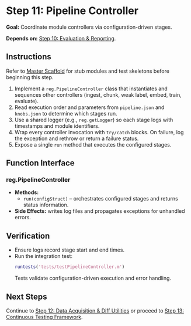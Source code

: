 # Step 11: Pipeline Controller

**Goal:** Coordinate module controllers via configuration-driven stages.

**Depends on:** [Step 10: Evaluation & Reporting](step10_evaluation_reporting.md).

## Instructions
Refer to [Master Scaffold](master_scaffold.md) for stub modules and test skeletons before beginning this step.

1. Implement a `reg.PipelineController` class that instantiates and sequences other controllers (ingest, chunk, weak label, embed, train, evaluate).
2. Read execution order and parameters from `pipeline.json` and `knobs.json` to determine which stages run.
3. Use a shared logger (e.g., `reg.getLogger`) so each stage logs with timestamps and module identifiers.
4. Wrap every controller invocation with `try/catch` blocks. On failure, log the exception and rethrow or return a failure status.
5. Expose a single `run` method that executes the configured stages.

## Function Interface
### reg.PipelineController
- **Methods:**
  - `run(configStruct)` – orchestrates configured stages and returns status information.
- **Side Effects:** writes log files and propagates exceptions for unhandled errors.

## Verification
- Ensure logs record stage start and end times.
- Run the integration test:
  ```matlab
  runtests('tests/testPipelineController.m')
  ```
  Tests validate configuration-driven execution and error handling.

## Next Steps
Continue to [Step 12: Data Acquisition & Diff Utilities](step12_data_acquisition_diffs.md) or proceed to [Step 13: Continuous Testing Framework](step13_continuous_testing.md).
